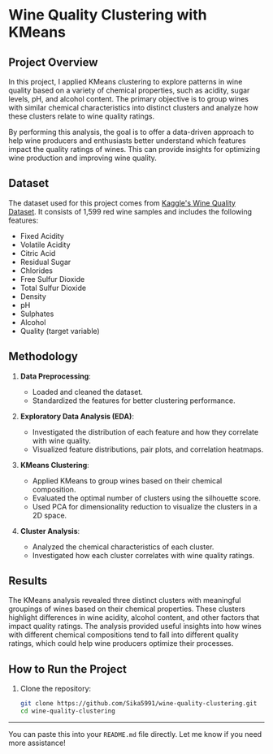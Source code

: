 # Wine Quality Clustering with KMeans

## Project Overview

In this project, I applied KMeans clustering to explore patterns in wine quality based on a variety of chemical properties, such as acidity, sugar levels, pH, and alcohol content. The primary objective is to group wines with similar chemical characteristics into distinct clusters and analyze how these clusters relate to wine quality ratings.

By performing this analysis, the goal is to offer a data-driven approach to help wine producers and enthusiasts better understand which features impact the quality ratings of wines. This can provide insights for optimizing wine production and improving wine quality.

## Dataset

The dataset used for this project comes from [Kaggle's Wine Quality Dataset](https://www.kaggle.com/). It consists of 1,599 red wine samples and includes the following features:
- Fixed Acidity
- Volatile Acidity
- Citric Acid
- Residual Sugar
- Chlorides
- Free Sulfur Dioxide
- Total Sulfur Dioxide
- Density
- pH
- Sulphates
- Alcohol
- Quality (target variable)

## Methodology

1. **Data Preprocessing**: 
   - Loaded and cleaned the dataset.
   - Standardized the features for better clustering performance.

2. **Exploratory Data Analysis (EDA)**:
   - Investigated the distribution of each feature and how they correlate with wine quality.
   - Visualized feature distributions, pair plots, and correlation heatmaps.

3. **KMeans Clustering**:
   - Applied KMeans to group wines based on their chemical composition.
   - Evaluated the optimal number of clusters using the silhouette score.
   - Used PCA for dimensionality reduction to visualize the clusters in a 2D space.

4. **Cluster Analysis**:
   - Analyzed the chemical characteristics of each cluster.
   - Investigated how each cluster correlates with wine quality ratings.

## Results

The KMeans analysis revealed three distinct clusters with meaningful groupings of wines based on their chemical properties. These clusters highlight differences in wine acidity, alcohol content, and other factors that impact quality ratings. The analysis provided useful insights into how wines with different chemical compositions tend to fall into different quality ratings, which could help wine producers optimize their processes.

## How to Run the Project

1. Clone the repository:
   ```bash
   git clone https://github.com/Sika5991/wine-quality-clustering.git
   cd wine-quality-clustering

---

You can paste this into your `README.md` file directly. Let me know if you need more assistance!

